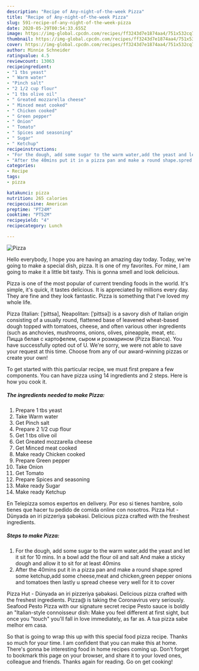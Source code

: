 ```yaml
---
description: "Recipe of Any-night-of-the-week Pizza"
title: "Recipe of Any-night-of-the-week Pizza"
slug: 591-recipe-of-any-night-of-the-week-pizza
date: 2020-05-29T00:54:33.655Z
image: https://img-global.cpcdn.com/recipes/ff3243d7e1874aa4/751x532cq70/pizza-recipe-main-photo.jpg
thumbnail: https://img-global.cpcdn.com/recipes/ff3243d7e1874aa4/751x532cq70/pizza-recipe-main-photo.jpg
cover: https://img-global.cpcdn.com/recipes/ff3243d7e1874aa4/751x532cq70/pizza-recipe-main-photo.jpg
author: Minnie Schneider
ratingvalue: 4.5
reviewcount: 13063
recipeingredient:
- "1 tbs yeast"
- " Warm water"
- "Pinch salt"
- "2 1/2 cup flour"
- "1 tbs olive oil"
- " Greated mozzarella cheese"
- " Minced meat cooked"
- " Chicken cooked"
- " Green pepper"
- " Onion"
- " Tomato"
- " Spices and seasoning"
- " Sugar"
- " Ketchup"
recipeinstructions:
- "For the dough, add some sugar to the warm water,add the yeast and let it sit for 10 mins. In a bowl add the flour oil and salt And make a sticky dough and allow it to sit for at least 40mins"
- "After the 40mins put it in a pizza pan and make a round shape.spred some ketchup,add some cheese,meat and chicken,green pepper onions and tomatoes then lastly u spread cheese very well for it to cover"
categories:
- Recipe
tags:
- pizza

katakunci: pizza 
nutrition: 265 calories
recipecuisine: American
preptime: "PT24M"
cooktime: "PT52M"
recipeyield: "4"
recipecategory: Lunch

---
```



![Pizza](https://img-global.cpcdn.com/recipes/ff3243d7e1874aa4/751x532cq70/pizza-recipe-main-photo.jpg)

Hello everybody, I hope you are having an amazing day today. Today, we're going to make a special dish, pizza. It is one of my favorites. For mine, I am going to make it a little bit tasty. This is gonna smell and look delicious.

Pizza is one of the most popular of current trending foods in the world. It's simple, it's quick, it tastes delicious. It is appreciated by millions every day. They are fine and they look fantastic. Pizza is something that I've loved my whole life.

Pizza (Italian: [ˈpittsa], Neapolitan: [ˈpittsə]) is a savory dish of Italian origin consisting of a usually round, flattened base of leavened wheat-based dough topped with tomatoes, cheese, and often various other ingredients (such as anchovies, mushrooms, onions, olives, pineapple, meat, etc. Пицца белая с картофелем, сыром и розмарином (Pizza Bianca). You have successfully opted out of U. We&#39;re sorry, we were not able to save your request at this time. Choose from any of our award-winning pizzas or create your own!


To get started with this particular recipe, we must first prepare a few components. You can have pizza using 14 ingredients and 2 steps. Here is how you cook it.

<!--inarticleads1-->

##### The ingredients needed to make Pizza:

1. Prepare 1 tbs yeast
1. Take  Warm water
1. Get Pinch salt
1. Prepare 2 1/2 cup flour
1. Get 1 tbs olive oil
1. Get  Greated mozzarella cheese
1. Get  Minced meat cooked
1. Make ready  Chicken cooked
1. Prepare  Green pepper
1. Take  Onion
1. Get  Tomato
1. Prepare  Spices and seasoning
1. Make ready  Sugar
1. Make ready  Ketchup


En Telepizza somos expertos en delivery. Por eso si tienes hambre, solo tienes que hacer tu pedido de comida online con nosotros. Pizza Hut - Dünyada ən iri pizzeriya şəbəkəsi. Delicious pizza crafted with the freshest ingredients. 

<!--inarticleads2-->

##### Steps to make Pizza:

1. For the dough, add some sugar to the warm water,add the yeast and let it sit for 10 mins. In a bowl add the flour oil and salt And make a sticky dough and allow it to sit for at least 40mins
1. After the 40mins put it in a pizza pan and make a round shape.spred some ketchup,add some cheese,meat and chicken,green pepper onions and tomatoes then lastly u spread cheese very well for it to cover


Pizza Hut - Dünyada ən iri pizzeriya şəbəkəsi. Delicious pizza crafted with the freshest ingredients. Pizza@ is taking the Coronavirus very seriously. Seafood Pesto Pizza with our signature secret recipe Pesto sauce is boldly an &#34;Italian-style connoisseur dish: Make you feel different at first sight, but once you &#34;touch&#34; you&#39;ll fall in love immediately, as far as. A tua pizza sabe melhor em casa. 

So that is going to wrap this up with this special food pizza recipe. Thanks so much for your time. I am confident that you can make this at home. There's gonna be interesting food in home recipes coming up. Don't forget to bookmark this page on your browser, and share it to your loved ones, colleague and friends. Thanks again for reading. Go on get cooking!
